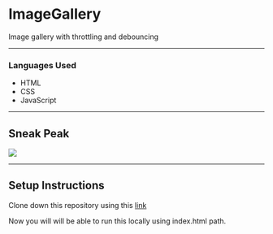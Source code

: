 # ImageGallery
Image gallery with throttling and debouncing

<hr/>
<h3>Languages Used</h3>

* HTML
* CSS
* JavaScript

<hr/>

## Sneak Peak

<img src="https://i.ibb.co/z2v4YBR/Screenshot-881.png"/>


<hr/>



## Setup Instructions
Clone down this repository using this <a href="https://github.com/khushbookhator/ImageGallery">link</a>

Now you will will be able to run this locally using index.html path.
